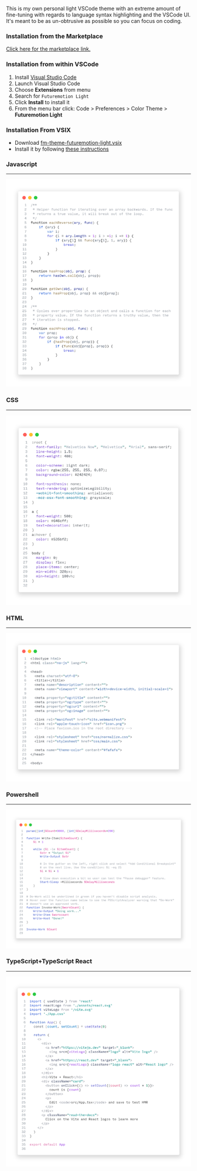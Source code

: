 This is my own personal light VSCode theme with an extreme amount of fine-tuning with regards to language syntax highlighting and the VSCode UI. It's meant to be as un-obtrusive as possible so you can focus on coding.

### Installation from the Marketplace

[Click here for the marketplace link.](https://marketplace.visualstudio.com/items?itemName=futuremotion.futuremotion-light)

### Installation from within VSCode

1.  Install [Visual Studio Code](https://code.visualstudio.com/)
2.  Launch Visual Studio Code
3.  Choose **Extensions** from menu
4.  Search for `Futuremotion Light`
5.  Click **Install** to install it
6.  From the menu bar click: Code > Preferences > Color Theme > **Futuremotion Light**

### Installation From VSIX

- Download [fm-theme-futuremotion-light.vsix](https://github.com/futuremotiondev/fm-vscode-futuremotion-light/raw/main/build/fm-theme-futuremotion-light.vsix)
- Install it by following [these instructions](https://code.visualstudio.com/docs/editor/extension-gallery#_install-from-a-vsix)





### Javascript
---

![Javascript](img/JavaScript.png)

### CSS
---

![CSS](img/CSS.png)

### HTML
---

![HTML](img/HTML.png)

### Powershell
---

![Powershell](img/Powershell.png)

### TypeScript+TypeScript React
---

![TypeScript](img/TypescriptReact.png)

